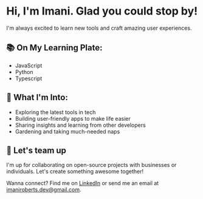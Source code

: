 # Hi, I'm Imani. Glad you could stop by!

I'm always excited to learn new tools and craft amazing user experiences.

## 📚 On My Learning Plate:

- JavaScript
- Python
- Typescript

## 🌟 What I'm Into:

- Exploring the latest tools in tech
- Building user-friendly apps to make life easier
- Sharing insights and learning from other developers
- Gardening and taking much-needed naps

## 🤝 Let's team up
I'm up for collaborating on open-source projects with businesses or individuals. Let's create something awesome together!

Wanna connect? Find me on [LinkedIn](https://www.linkedin.com/in/imaniroberts/) or send me an email at imaniroberts.dev@gmail.com.

